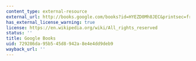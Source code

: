 ```yaml
---
content_type: external-resource
external_url: http://books.google.com/books?id=HYEZD0Mh8JEC&printsec=frontcover
has_external_license_warning: true
license: https://en.wikipedia.org/wiki/All_rights_reserved
status: ''
title: Google Books
uid: 729286da-95b5-45d8-942a-8e4e4dd9deb9
wayback_url: ''
---
```

